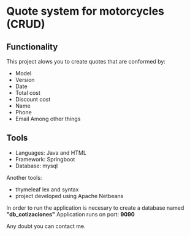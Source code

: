 # Quote system for motorcycles (CRUD)

## Functionality

This project alows you to create quotes that are conformed by:

- Model
- Version
- Date
- Total cost
- Discount cost
- Name
- Phone
- Email
Among other things
## Tools

- Languages: Java and HTML
- Framework: Springboot
- Database: mysql

Another tools: 
- thymeleaf lex and syntax
- project developed using Apache Netbeans


In order to run the application is necesary to create a database named **"db_cotizaciones"**
Application runs on port: **9090**


Any doubt you can contact me. 
